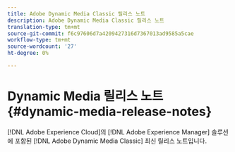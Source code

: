 ```yaml
---
title: Adobe Dynamic Media Classic 릴리스 노트
description: Adobe Dynamic Media Classic 릴리스 노트
translation-type: tm+mt
source-git-commit: f6c97606d7a4209427316d7367013ad9585a5cae
workflow-type: tm+mt
source-wordcount: '27'
ht-degree: 0%

---
```



# Dynamic Media 릴리스 노트{#dynamic-media-release-notes}

[!DNL Adobe Experience Cloud]의 [!DNL Adobe Experience Manager] 솔루션에 포함된 [!DNL Adobe Dynamic Media Classic] 최신 릴리스 노트입니다.